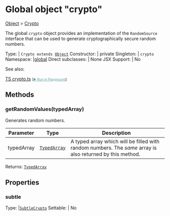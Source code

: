 ---
---
# Global object "crypto"

<a href="https://developer.mozilla.org/en-US/docs/Web/JavaScript/Reference/Global_Objects/Object" title="View &quot;Object&quot; on MDN">Object</a> > <a href="#" >Crypto</a>

The global `crypto` object provides an implementation of the `RandomSource` interface that can be used to generate cryptographically secure random numbers.


Type: | <code style="white-space: nowrap">Crypto extends <a href="https://developer.mozilla.org/en-US/docs/Web/JavaScript/Reference/Global_Objects/Object" title="View &quot;Object&quot; on MDN">Object</a></code>
Constructor: | private
Singleton: | `crypto`
Namespace: |<a href="../modules.html#startup" >global</a>
Direct subclasses: | None
JSX Support: | No



See also:
  
[<span class='language ts'>TS</span> crypto.ts](https://github.com/eclipsesource/tabris-js/tree/v3.8.0/snippets/crypto.ts) <span style="font-size: 75%;">[<a href="https://playground.tabris.com/?gitref=v3.8.0&snippet=crypto.ts" style="color: cadetblue;">► Run in Playground</a>]</span>

## Methods

### getRandomValues(typedArray)



Generates random numbers.


Parameter|Type|Description
-|-|-
typedArray | <code style="white-space: nowrap"><a href="https://developer.mozilla.org/en-US/docs/Web/JavaScript/Typed_arrays" title="View &quot;typed arrays&quot; on MDN">TypedArray</a></code> | A typed array which will be filled with random numbers. The *same* array is also returned by this method.


Returns: <code style="white-space: nowrap"><a href="https://developer.mozilla.org/en-US/docs/Web/JavaScript/Typed_arrays" title="View &quot;typed arrays&quot; on MDN">TypedArray</a></code>


## Properties

### subtle



Type: |<code style="white-space: nowrap"><a href="SubtleCrypto.html" title="SubtleCrypto Class Reference">SubtleCrypto</a></code>
Settable: | No





